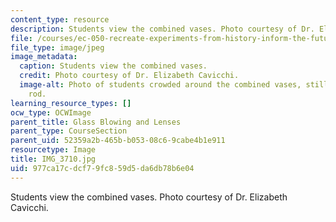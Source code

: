 ```yaml
---
content_type: resource
description: Students view the combined vases. Photo courtesy of Dr. Elizabeth Cavicchi.
file: /courses/ec-050-recreate-experiments-from-history-inform-the-future-from-the-past-galileo-january-iap-2010/977ca17cdcf79fc859d5da6db78b6e04_IMG_3710.jpg
file_type: image/jpeg
image_metadata:
  caption: Students view the combined vases.
  credit: Photo courtesy of Dr. Elizabeth Cavicchi.
  image-alt: Photo of students crowded around the combined vases, still on the blowing
    rod.
learning_resource_types: []
ocw_type: OCWImage
parent_title: Glass Blowing and Lenses
parent_type: CourseSection
parent_uid: 52359a2b-465b-b053-08c6-9cabe4b1e911
resourcetype: Image
title: IMG_3710.jpg
uid: 977ca17c-dcf7-9fc8-59d5-da6db78b6e04
---
```

Students view the combined vases. Photo courtesy of Dr. Elizabeth Cavicchi.

